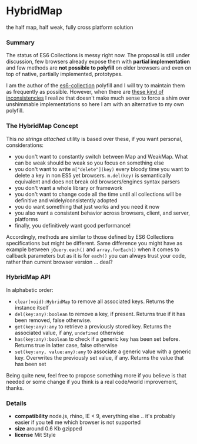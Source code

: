 HybridMap
=========
the half map, half weak, fully cross platform solution

### Summary
The status of ES6 Collections is messy right now. The proposal is still under discussion, few browsers already expose them with **partial implementation** and few methods are **not possible to polyfill** on older browsers and even on top of native, partially implemented, prototypes.

I am the author of the [es6-collection](https://github.com/WebReflection/es6-collections) polyfill and I will try to maintain them as frequently as possible.
However, when there are [these kind of inconsistencies](https://github.com/WebReflection/es6-collections/pull/4#issuecomment-10301363) I realize that doesn't make much sense to force a shim over unshimmable implementations so here I am with an alternative to my own polyfill.

### The HybridMap Concept
This _no strings attached_ utility is based over these, if you want personal, considerations:

  * you don't want to constantly switch between Map and WeakMap. What can be weak should be weak so you focus on something else
  * you don't want to write `m["delete"](key)` every bloody time you want to delete a key in non ES5 yet browsers. `m.del(key)` is semantically equivalent and does not break old browsers/engines syntax parsers
  * you don't want a whole library or framework
  * you don't want to change code all the time until all collections will be definitive and widely/consistently adopted
  * you do want something that just works and you need it now
  * you also want a consistent behavior across browsers, client, and server, platforms
  * finally, you definitively want good performance!

Accordingly, methods are similar to those defined by ES6 Collections specifications but might be different. Same difference you might have as example between `jQuery.each()` and `array.forEach()` when it comes to callback parameters but as it is for `each()` you can always trust your code, rather than current browser version ... deal?

### HybridMap API
In alphabetic order:

  * `clear(void):HybridMap` to remove all associated keys. Returns the instance itself
  * `del(key:any):boolean` to remove a key, if present. Returns true if it has been removed, false otherwise.
  * `get(key:any):any` to retrieve a previously stored key. Returns the associated value, if any, `undefined` otherwise
  * `has(key:any):boolean` to check if a generic key has been set before. Returns true in latter case, false otherwise
  * `set(key:any, value:any):any` to associate a generic value with a generic key. Overwrites the previously set value, if any. Returns the value that has been set

Being quite new, feel free to propose something more if you believe is that needed or some change if you think is a real code/world improvement, thanks.

### Details

  * **compatibility** node.js, rhino, IE < 9, everything else .. it's probably easier if you tell me which browser is not supported
  * **size** around 0.6 Kb gzipped
  * **license** Mit Style